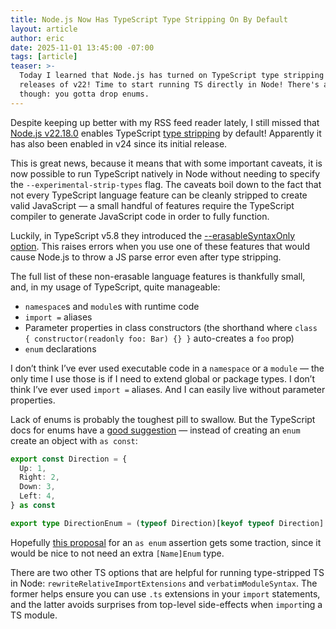 ```yaml
---
title: Node.js Now Has TypeScript Type Stripping On By Default
layout: article
author: eric
date: 2025-11-01 13:45:00 -07:00
tags: [article]
teaser: >-
  Today I learned that Node.js has turned on TypeScript type stripping — even in recent
  releases of v22! Time to start running TS directly in Node! There's a bit of a catch
  though: you gotta drop enums.
---
```


Despite keeping up better with my RSS feed reader lately, I still missed that [Node.js
v22.18.0] enables TypeScript [type stripping] by default! Apparently it has also been
enabled in v24 since its initial release.

[Node.js v22.18.0]: https://nodejs.org/en/blog/release/v22.18.0
[type stripping]: https://nodejs.org/en/learn/typescript/run-natively

This is great news, because it means that with some important caveats, it is now possible to
run TypeScript natively in Node without needing to specify the `--experimental-strip-types`
flag. The caveats boil down to the fact that not every TypeScript language feature can be
cleanly stripped to create valid JavaScript — a small handful of features require the
TypeScript compiler to generate JavaScript code in order to fully function.

Luckily, in TypeScript v5.8 they introduced the [--erasableSyntaxOnly option]. This raises
errors when you use one of these features that would cause Node.js to throw a JS parse
error even after type stripping.

[--erasableSyntaxOnly option]: https://devblogs.microsoft.com/typescript/announcing-typescript-5-8/#the---erasablesyntaxonly-option

The full list of these non-erasable language features is thankfully small, and, in my usage
of TypeScript, quite manageable:

- `namespace`s and `module`s with runtime code
- `import =` aliases
- Parameter properties in class constructors (the shorthand where `class {
constructor(readonly foo: Bar) {} }` auto-creates a `foo` prop)
- `enum` declarations

I don’t think I’ve ever used executable code in a `namespace` or a `module` — the only time
I use those is if I need to extend global or package types. I don’t think I’ve ever used
`import =` aliases. And I can easily live without parameter properties.

Lack of enums is probably the toughest pill to swallow. But the TypeScript docs for enums
have a [good suggestion] — instead of creating an `enum` create an object with `as const`:

```typescript
export const Direction = {
  Up: 1,
  Right: 2,
  Down: 3,
  Left: 4,
} as const

export type DirectionEnum = (typeof Direction)[keyof typeof Direction]
```

Hopefully [this proposal] for an `as enum` assertion gets some traction, since it would be
nice to not need an extra `[Name]Enum` type.

[good suggestion]: https://www.typescriptlang.org/docs/handbook/enums.html#objects-vs-enums
[this proposal]: https://github.com/microsoft/TypeScript/issues/60790

There are two other TS options that are helpful for running type-stripped TS in Node:
`rewriteRelativeImportExtensions` and `verbatimModuleSyntax`. The former helps ensure you
can use `.ts` extensions in your `import` statements, and the latter avoids surprises from
top-level side-effects when `import`ing a TS module.
